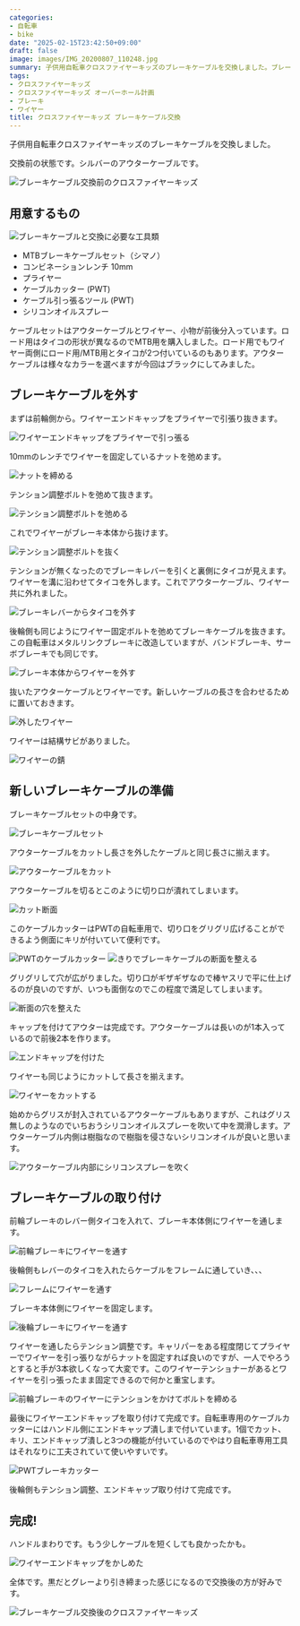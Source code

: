 ```yaml
---
categories:
- 自転車
- bike
date: "2025-02-15T23:42:50+09:00"
draft: false
image: images/IMG_20200807_110248.jpg
summary: 子供用自転車クロスファイヤーキッズのブレーキケーブルを交換しました。ブレーキケーブル交換方法をまとめます。
tags:
- クロスファイヤーキッズ
- クロスファイヤーキッズ オーバーホール計画
- ブレーキ
- ワイヤー
title: クロスファイヤーキッズ ブレーキケーブル交換
---
```


子供用自転車クロスファイヤーキッズのブレーキケーブルを交換しました。

交換前の状態です。シルバーのアウターケーブルです。

![ブレーキケーブル交換前のクロスファイヤーキッズ](./images/IMG_20200807_094050.jpg)

## 用意するもの

![ブレーキケーブルと交換に必要な工具類](./images/IMG_20200807_094148.jpg)

-   MTBブレーキケーブルセット（シマノ）
-   コンビネーションレンチ 10mm
-   プライヤー
-   ケーブルカッター (PWT)
-   ケーブル引っ張るツール (PWT)
-   シリコンオイルスプレー

ケーブルセットはアウターケーブルとワイヤー、小物が前後分入っています。ロード用はタイコの形状が異なるのでMTB用を購入しました。ロード用でもワイヤー両側にロード用/MTB用とタイコが2つ付いているのもあります。アウターケーブルは様々なカラーを選べますが今回はブラックにしてみました。

## ブレーキケーブルを外す

まずは前輪側から。ワイヤーエンドキャップをプライヤーで引張り抜きます。

![ワイヤーエンドキャップをプライヤーで引っ張る](./images/IMG_20200807_094406.jpg)

10mmのレンチでワイヤーを固定しているナットを弛めます。

![ナットを締める](./images/IMG_20200807_094447.jpg)

テンション調整ボルトを弛めて抜きます。

![テンション調整ボルトを弛める](./images/IMG_20200807_094549.jpg)

これでワイヤーがブレーキ本体から抜けます。

![テンション調整ボルトを抜く](./images/IMG_20200807_094613.jpg)

テンションが無くなったのでブレーキレバーを引くと裏側にタイコが見えます。ワイヤーを溝に沿わせてタイコを外します。これでアウターケーブル、ワイヤー共に外れました。

![ブレーキレバーからタイコを外す](./images/IMG_20200807_094912.jpg)

後輪側も同じようにワイヤー固定ボルトを弛めてブレーキケーブルを抜きます。この自転車はメタルリンクブレーキに改造していますが、バンドブレーキ、サーボブレーキでも同じです。

![ブレーキ本体からワイヤーを外す](./images/IMG_20200807_094956.jpg)

抜いたアウターケーブルとワイヤーです。新しいケーブルの長さを合わせるために置いておきます。

![外したワイヤー](./images/IMG_20200807_095337.jpg)

ワイヤーは結構サビがありました。

![ワイヤーの錆](./images/IMG_20200807_102022.jpg)

## 新しいブレーキケーブルの準備

ブレーキケーブルセットの中身です。

![ブレーキケーブルセット](./images/IMG_20200807_095443.jpg)

アウターケーブルをカットし長さを外したケーブルと同じ長さに揃えます。

![アウターケーブルをカット](./images/IMG_20200807_100556.jpg)

アウターケーブルを切るとこのように切り口が潰れてしまいます。

![カット断面](./images/IMG_20200807_100653.jpg)

このケーブルカッターはPWTの自転車用で、切り口をグリグリ広げることができるよう側面にキリが付いていて便利です。

![PWTのケーブルカッター](./images/IMG_20200807_100840.jpg)
![きりでブレーキケーブルの断面を整える](./images/IMG_20200807_100815.jpg)

グリグリして穴が広がりました。切り口がギザギザなので棒ヤスリで平に仕上げるのが良いのですが、いつも面倒なのでこの程度で満足してしまいます。

![断面の穴を整えた](./images/IMG_20200807_101709.jpg)

キャップを付けてアウターは完成です。アウターケーブルは長いのが1本入っているので前後2本を作ります。

![エンドキャップを付けた](./images/IMG_20200807_101337.jpg)

ワイヤーも同じようにカットして長さを揃えます。

![ワイヤーをカットする](./images/IMG_20200807_101927.jpg)

始めからグリスが封入されているアウターケーブルもありますが、これはグリス無しのようなのでいちおうシリコンオイルスプレーを吹いて中を潤滑します。アウターケーブル内側は樹脂なので樹脂を侵さないシリコンオイルが良いと思います。

![アウターケーブル内部にシリコンスプレーを吹く](./images/IMG_20200807_102237.jpg)

## ブレーキケーブルの取り付け

前輪ブレーキのレバー側タイコを入れて、ブレーキ本体側にワイヤーを通します。

![前輪ブレーキにワイヤーを通す](./images/IMG_20200807_103351.jpg)

後輪側もレバーのタイコを入れたらケーブルをフレームに通していき、、、

![フレームにワイヤーを通す](./images/IMG_20200807_103613.jpg)

ブレーキ本体側にワイヤーを固定します。

![後輪ブレーキにワイヤーを通す](./images/IMG_20200807_104218.jpg)

ワイヤーを通したらテンション調整です。キャリパーをある程度閉じてプライヤーでワイヤーを引っ張りながらナットを固定すれば良いのですが、一人でやろうとすると手が3本欲しくなって大変です。このワイヤーテンショナーがあるとワイヤーを引っ張ったまま固定できるので何かと重宝します。

![前輪ブレーキのワイヤーにテンションをかけてボルトを締める](./images/IMG_20200807_104403.jpg)

最後にワイヤーエンドキャップを取り付けて完成です。自転車専用のケーブルカッターにはハンドル側にエンドキャップ潰しまで付いています。1個でカット、キリ、エンドキャップ潰しと3つの機能が付いているのでやはり自転車専用工具はそれなりに工夫されていて使いやすいです。

![PWTブレーキカッター](./images/IMG_20200807_105044.jpg)

後輪側もテンション調整、エンドキャップ取り付けて完成です。

## 完成!

ハンドルまわりです。もう少しケーブルを短くしても良かったかも。

![ワイヤーエンドキャップをかしめた](./images/IMG_20200807_110235.jpg)

全体です。黒だとグレーより引き締まった感じになるので交換後の方が好みです。

![ブレーキケーブル交換後のクロスファイヤーキッズ](./images/IMG_20200807_110248.jpg)

